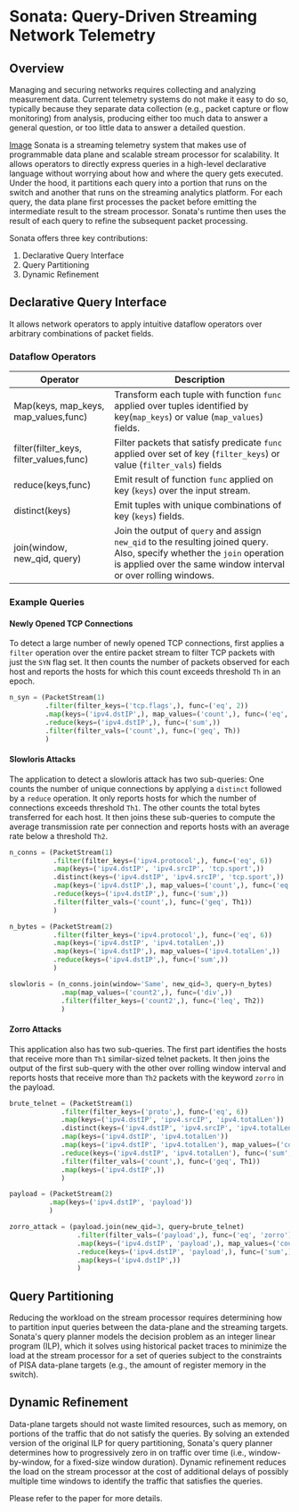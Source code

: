 # Sonata: Query-Driven Streaming Network Telemetry

## Overview
Managing and securing networks requires collecting and analyzing measurement
data. Current telemetry systems do not make it easy to do so, typically because 
they separate data collection (e.g., packet capture or flow monitoring) from 
analysis, producing either too much data to answer a general question, or too
little data to answer a detailed question. 

[Image](images/architecture.eps?raw=true)
Sonata is a streaming telemetry system that makes use of programmable data 
plane and scalable stream processor for scalability. It allows operators to 
directly express queries in a high-level declarative language without worrying 
about how and where the query gets executed. Under the hood, it partitions 
each query into a portion that runs on the switch and another that runs on 
the streaming analytics platform. For each query, the data plane first 
processes the packet before emitting the intermediate result to the stream 
processor. Sonata's runtime then uses the result of each query to refine the 
subsequent packet processing.

Sonata offers three key contributions:
1. Declarative Query Interface 
2. Query Partitioning 
3. Dynamic Refinement

## Declarative Query Interface
It allows network operators to apply intuitive dataflow operators over 
arbitrary combinations of packet fields. 

### Dataflow Operators

| Operator| Description|
| ---------------------| -----------|
| Map(keys, map_keys, map_values,func)| Transform each tuple with function `func` applied over tuples identified by key(`map_keys`) or value (`map_values`) fields.|
| filter(filter_keys, filter_values,func)| Filter packets that satisfy predicate `func` applied over set of key (`filter_keys`) or value (`filter_vals`) fields|
| reduce(keys,func)| Emit result of function `func` applied on key (`keys`) over the input stream.|
| distinct(keys)| Emit tuples with unique combinations of key (`keys`) fields.|
| join(window, new_qid, query)| Join the output of `query` and assign `new_qid` to the resulting joined query. Also, specify whether the `join` operation is applied over the same window interval or over rolling windows.|



### Example Queries

#### Newly Opened TCP Connections
To detect a large number of newly opened TCP connections,
first applies a `filter` operation over the entire packet stream to
filter TCP packets with just the `SYN` flag set. It then counts the
number of packets observed for each host and reports the hosts
for which this count exceeds threshold `Th` in an epoch.
```python
n_syn = (PacketStream(1)
         .filter(filter_keys=('tcp.flags',), func=('eq', 2))
         .map(keys=('ipv4.dstIP',), map_values=('count',), func=('eq', 1,))
         .reduce(keys=('ipv4.dstIP',), func=('sum',))
         .filter(filter_vals=('count',), func=('geq', Th))
         )
```

#### Slowloris Attacks
The application to detect a slowloris attack has two sub-queries: One
counts the number of unique connections by applying a `distinct` followed 
by a `reduce` operation. It only reports hosts for which the number of 
connections exceeds threshold `Th1`. The other counts the total bytes
transferred for each host. It then joins these sub-queries to compute 
the average transmission rate per connection and reports hosts with an 
average rate below a threshold `Th2`.
```python
n_conns = (PacketStream(1)
           .filter(filter_keys=('ipv4.protocol',), func=('eq', 6))
           .map(keys=('ipv4.dstIP', 'ipv4.srcIP', 'tcp.sport',))
           .distinct(keys=('ipv4.dstIP', 'ipv4.srcIP', 'tcp.sport',))
           .map(keys=('ipv4.dstIP',), map_values=('count',), func=('eq', 1,))
           .reduce(keys=('ipv4.dstIP',), func=('sum',))
           .filter(filter_vals=('count',), func=('geq', Th1))
           )

n_bytes = (PacketStream(2)
           .filter(filter_keys=('ipv4.protocol',), func=('eq', 6))
           .map(keys=('ipv4.dstIP', 'ipv4.totalLen',))
           .map(keys=('ipv4.dstIP',), map_values=('ipv4.totalLen',))
           .reduce(keys=('ipv4.dstIP',), func=('sum',))
           )

slowloris = (n_conns.join(window='Same', new_qid=3, query=n_bytes)
             .map(map_values=('count2',), func=('div',))
             .filter(filter_keys=('count2',), func=('leq', Th2))
             )
```

#### Zorro Attacks
This application also has two sub-queries.
The first part identifies the hosts that receive more than `Th1`
similar-sized telnet packets. It then joins the output of the first 
sub-query with the other over rolling window interval and reports 
hosts that receive more than `Th2` packets with the keyword `zorro` 
in the payload.
```python
brute_telnet = (PacketStream(1)
             .filter(filter_keys=('proto',), func=('eq', 6))
             .map(keys=('ipv4.dstIP', 'ipv4.srcIP', 'ipv4.totalLen'))
             .distinct(keys=('ipv4.dstIP', 'ipv4.srcIP', 'ipv4.totalLen'))
             .map(keys=('ipv4.dstIP', 'ipv4.totalLen'))
             .map(keys=('ipv4.dstIP', 'ipv4.totalLen'), map_values=('count',), func=('eq', 1,))
             .reduce(keys=('ipv4.dstIP', 'ipv4.totalLen'), func=('sum',))
             .filter(filter_vals=('count',), func=('geq', Th1))
             .map(keys=('ipv4.dstIP',))
             )

payload = (PacketStream(2)
          .map(keys=('ipv4.dstIP', 'payload'))
          )

zorro_attack = (payload.join(new_qid=3, query=brute_telnet)
                 .filter(filter_vals=('payload',), func=('eq', 'zorro'))
                 .map(keys=('ipv4.dstIP', 'payload',), map_values=('count',), func=('eq', 1))
                 .reduce(keys=('ipv4.dstIP', 'payload',), func=('sum',))
                 .map(keys=('ipv4.dstIP',))
                 )
```

## Query Partitioning
Reducing the workload on the stream processor requires
determining how to partition input queries between the data-plane and the
streaming  targets.  Sonata's query planner models the decision problem as 
an integer linear program (ILP), which it solves using historical packet traces 
to minimize the load at the stream processor for a set of queries subject to 
the constraints of PISA data-plane targets (e.g., the amount of register memory 
in the switch).

## Dynamic Refinement
Data-plane targets should not waste limited resources, such as memory, on 
portions of the traffic that do not satisfy the queries. By solving an extended 
version of the original ILP for query partitioning, Sonata's query planner 
determines how to progressively zero in on traffic over time (i.e., 
window-by-window, for a fixed-size window duration). Dynamic refinement reduces 
the load on the stream processor at the cost of additional delays of possibly 
multiple time windows to identify the traffic that satisfies the queries.

Please refer to the paper for more details. 

